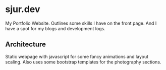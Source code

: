 # sjur.dev
My Portfolio Website. Outlines some skills I have on the front page. And I have a spot for my blogs and development logs.

## Architecture
Static webpage with javascript for some fancy animations and layout scaling. Also uses some bootstrap templates
for the photography sections.

